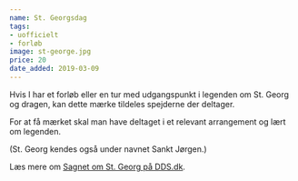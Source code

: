 ```yaml
---
name: St. Georgsdag
tags:
- uofficielt
- forløb
image: st-george.jpg
price: 20
date_added: 2019-03-09
---
```

Hvis I har et forløb eller en tur med udgangspunkt i legenden om St. Georg og dragen, kan dette mærke tildeles spejderne der deltager.

For at få mærket skal man have deltaget i et relevant arrangement og lært om legenden.

(St. Georg kendes også under navnet Sankt Jørgen.)

Læs mere om [Sagnet om St. Georg på DDS.dk](https://dds.dk/artikel/sagnet-om-sankt-georg).
